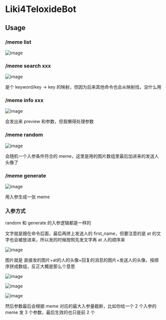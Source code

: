 # Liki4TeloxideBot

## Usage

### /meme list

![image](https://github.com/user-attachments/assets/20fc90a7-6545-4543-80af-927430ad2e79)

### /meme search xxx

![image](https://github.com/user-attachments/assets/05742cd4-9638-4d83-a91c-0ee756fc1a01)

是个 keyword/key -> key 的映射，但因为后来其他命令也会从映射找，没什么用

### /meme info xxx

![image](https://github.com/user-attachments/assets/4854b95d-31ba-435f-a8f8-68cb240c256e)

会发出来 preview 和参数，但我懒得处理参数

### /meme random

![image](https://github.com/user-attachments/assets/c1d1d4e0-62f9-45a3-9913-666ac39deb2e)

会随机一个入参条件符合的 meme，这里是用的图片数组里最后加进来的发送人头像了


### /meme generate

![image](https://github.com/user-attachments/assets/67648b69-9eb1-4887-85b8-dfebafdef1da)

用入参生成一张 meme


### 入参方式

random 和 generate 的入参逻辑都是一样的

文字就是跟在命令后面，最后再拼上发送人的 first_name，但要注意的是 at 的文字也会被放进来，所以发的时候按照先发文字再 at 人的顺序来

![image](https://github.com/user-attachments/assets/a19d7abe-112a-417b-935d-bf44450c28e3)


图片就是 直接发的图片+at的人的头像+回复的消息的图片+发送人的头像，按顺序拼成数组，反正大概是那么个意思

![image](https://github.com/user-attachments/assets/54f3b0ac-76f7-476b-9e4e-36bd919e991c)

![image](https://github.com/user-attachments/assets/6a4ba2b3-ec11-4078-86f5-caf7eceb6862)

![image](https://github.com/user-attachments/assets/51571764-d698-4519-b28a-ad12dd5b15e1)



然后参数最后会根据 meme 对应的最大入参量截断，比如你给一个 2 个入参的 meme 发 3 个参数，最后生效的也只是前 2 个




